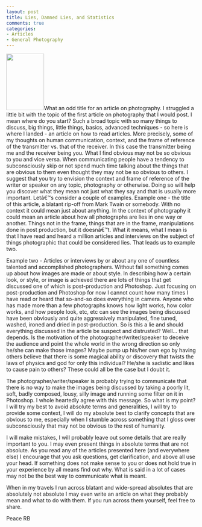 ```yaml
---
layout: post
title: Lies, Damned Lies, and Statistics
comments: true
categories:
- Articles
- General Photography
---
```

<a href="http://photo.rwboyer.com/wp-content/uploads/2008/09/1999009-09.jpg"><img class="alignleft size-thumbnail wp-image-254" title="1999009-09" src="http://photo.rwboyer.com/wp-content/uploads/2008/09/1999009-09.jpg" alt="" width="100" height="150" /></a>What an odd title for an article on photography. I struggled a little bit with the topic of the first article on photography that I would post. I mean where do you start? Such a broad topic with so many things to discuss, big things, little things, basics, advanced techniques - so here is where I landed - an article on how to read articles. More precisely, some of my thoughts on human communication, context, and the frame of reference of the transmitter vs. that of the receiver. In this case the transmitter being me and the receiver being you. What I find obvious may not be so obvious to you and vice versa. When communicating people have a tendency to subconsciously skip or not spend much time talking about the things that are obvious to them even thought they may not be so obvious to others.<!--more-->
I suggest that you try to envision the context and frame of reference of the writer or speaker on any topic, photography or otherwise. Doing so will help you discover what they mean not just what they say and that is usually more important. Letâ€™s consider a couple of examples.
Example one - the title of this article, a blatant rip-off from Mark Twain or somebody. With no context it could mean just about anything. In the context of photography it could mean an article about how all photographs are lies in one way or another. Things not in the frame, things that are in the frame, manipulations done in post production, but it doesnâ€™t. What it means, what I mean is that I have read and heard a million articles and interviews on the subject of things photographic that could be considered lies. That leads us to example two.

Example two - Articles or interviews by or about any one of countless talented and accomplished photographers. Without fail something comes up about how images are made or about style. In describing how a certain look, or style, or image is achieved there are lots of things that get discussed one of which is post-production and Photoshop. Just focusing on post-production and Photoshop for now I cannot count how many times I have read or heard that so-and-so does everything in camera. Anyone who has made more than a few photographs knows how light works, how color works, and how people look, etc, etc can see the images being discussed have been obviously and quite aggressively manipulated, fine tuned, washed, ironed and dried in post-production. So is this a lie and should everything discussed in the article be suspect and distrusted? Well... that depends. Is the motivation of the photographer/writer/speaker to deceive the audience and point the whole world in the wrong direction so only he/she can make those images? Maybe pump up his/her own ego by having others believe that there is some magical ability or discovery that twists the laws of physics and god for only this individual? He/she is sadistic and likes to cause pain to others? These could all be the case but I doubt it.

The photographer/writer/speaker is probably trying to communicate that there is no way to make the images being discussed by taking a poorly lit, soft, badly composed, lousy, silly image and running some filter on it in Photoshop. I whole heartedly agree with this message. So what is my point? I will try my best to avoid absolute terms and generalities, I will try to provide some context, I will do my absolute best to clarify concepts that are obvious to me, especially when I stumble across something that I gloss over subconsciously that may not be obvious to the rest of humanity.

I will make mistakes, I will probably leave out some details that are really important to you. I may even present things in absolute terms that are not absolute. As you read any of the articles presented here (and everywhere else) I encourage that you ask questions, get clarification, and above all use your head. If something does not make sense to you or does not hold true in your experience by all means find out why. What is said in a lot of cases may not be the best way to communicate what is meant.

When in my travels I run across blatant and wide-spread absolutes that are absolutely not absolute I may even write an article on what they probably mean and what to do with them. If you run across them yourself, feel free to share.

Peace
RB